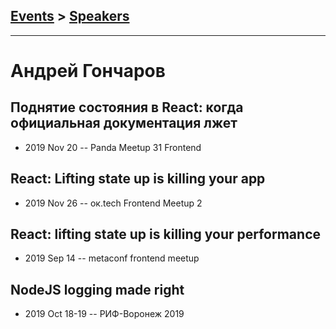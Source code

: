 ## [Events](../README.md) > [Speakers](../speakers.md)
---

# Андрей Гончаров

## Поднятие состояния в React: когда официальная документация лжет
- 2019 Nov 20 -- Panda Meetup 31 Frontend    
## React: Lifting state up is killing your app
- 2019 Nov 26 -- ок.tech Frontend Meetup 2    
## React: lifting state up is killing your performance
- 2019 Sep 14 -- metaconf frontend meetup    
## NodeJS logging made right
- 2019 Oct 18-19 -- РИФ-Воронеж 2019    

